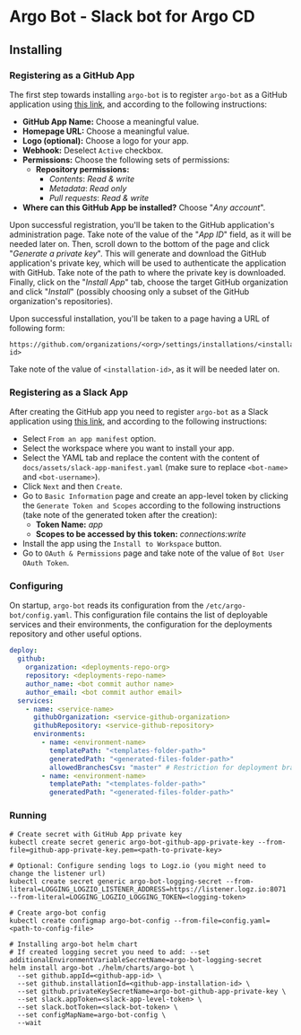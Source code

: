 # Argo Bot - Slack bot for Argo CD

## Installing

### Registering as a GitHub App
The first step towards installing `argo-bot` is to register `argo-bot` as a GitHub application using [this link](https://github.com/settings/apps/new), and according to the following instructions:
* **GitHub App Name:** Choose a meaningful value.
* **Homepage URL:** Choose a meaningful value.
* **Logo (optional):** Choose a logo for your app.
* **Webhook:** Deselect `Active` checkbox.
* **Permissions:** Choose the following sets of permissions:
    * **Repository permissions:**
        * _Contents_: _Read & write_
        * _Metadata_: _Read only_
        * _Pull requests_: _Read & write_
* **Where can this GitHub App be installed?** Choose "_Any account_".

Upon successful registration, you'll be taken to the GitHub application's administration page.
Take note of the value of the "_App ID_" field, as it will be needed later on.
Then, scroll down to the bottom of the page and click "_Generate a private key_".
This will generate and download the GitHub application's private key, which will be used to authenticate the application with GitHub.
Take note of the path to where the private key is downloaded.
Finally, click on the "_Install App_" tab, choose the target GitHub organization and click "_Install_" (possibly choosing only a subset of the GitHub organization's repositories).

Upon successful installation, you'll be taken to a page having a URL of following form:

```
https://github.com/organizations/<org>/settings/installations/<installation-id>
```

Take note of the value of `<installation-id>`, as it will be needed later on.

### Registering as a Slack App
After creating the GitHub app you need to register `argo-bot` as a Slack application using [this link](https://api.slack.com/apps?new_app=1), and according to the following instructions:
* Select `From an app manifest` option.
* Select the workspace where you want to install your app.
* Select the YAML tab and replace the content with the content of `docs/assets/slack-app-manifest.yaml` (make sure to replace `<bot-name>` and `<bot-username>`).
* Click `Next` and then `Create`.
* Go to `Basic Information` page and create an app-level token by clicking the `Generate Token and Scopes` according to the following instructions (take note of the generated token after the creation):
  * **Token Name:** _app_
  * **Scopes to be accessed by this token:** _connections:write_
* Install the app using the `Install to Workspace` button.
* Go to `OAuth & Permissions` page and take note of the value of `Bot User OAuth Token`.

### Configuring

On startup, `argo-bot` reads its configuration from the `/etc/argo-bot/config.yaml`.
This configuration file contains the list of deployable services and their environments, the configuration for the deployments repository and other useful options.

```yaml
deploy:
  github:
    organization: <deployments-repo-org>
    repository: <deployments-repo-name>
    author_name: <bot commit author name>
    author_email: <bot commit author email>
  services:
    - name: <service-name>
      githubOrganization: <service-github-organization>
      githubRepository: <service-github-repository>
      environments:
        - name: <environment-name>
          templatePath: "<templates-folder-path>"
          generatedPath: "<generated-files-folder-path>"
          allowedBranchesCsv: "master" # Restriction for deployment branches (Example: only master deployment allowed on prod)
        - name: <environment-name>
          templatePath: "<templates-folder-path>"
          generatedPath: "<generated-files-folder-path>"
``` 

### Running
```shell
# Create secret with GitHub App private key
kubectl create secret generic argo-bot-github-app-private-key --from-file=github-app-private-key.pem=<path-to-private-key>

# Optional: Configure sending logs to Logz.io (you might need to change the listener url)
kubectl create secret generic argo-bot-logging-secret --from-literal=LOGGING_LOGZIO_LISTENER_ADDRESS=https://listener.logz.io:8071 --from-literal=LOGGING_LOGZIO_LOGGING_TOKEN=<logging-token>

# Create argo-bot config
kubectl create configmap argo-bot-config --from-file=config.yaml=<path-to-config-file>

# Installing argo-bot helm chart
# If created logging secret you need to add: --set additionalEnvironmentVariableSecretName=argo-bot-logging-secret
helm install argo-bot ./helm/charts/argo-bot \
  --set github.appId=<github-app-id> \
  --set github.installationId=<github-app-installation-id> \
  --set github.privateKeySecretName=argo-bot-github-app-private-key \
  --set slack.appToken=<slack-app-level-token> \
  --set slack.botToken=<slack-bot-token> \
  --set configMapName=argo-bot-config \
  --wait
```
